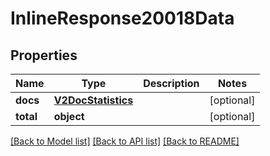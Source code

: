 # InlineResponse20018Data

## Properties
Name | Type | Description | Notes
------------ | ------------- | ------------- | -------------
**docs** | [**V2DocStatistics**](V2DocStatistics.md) |  | [optional] 
**total** | **object** |  | [optional] 

[[Back to Model list]](../README.md#documentation-for-models) [[Back to API list]](../README.md#documentation-for-api-endpoints) [[Back to README]](../README.md)

